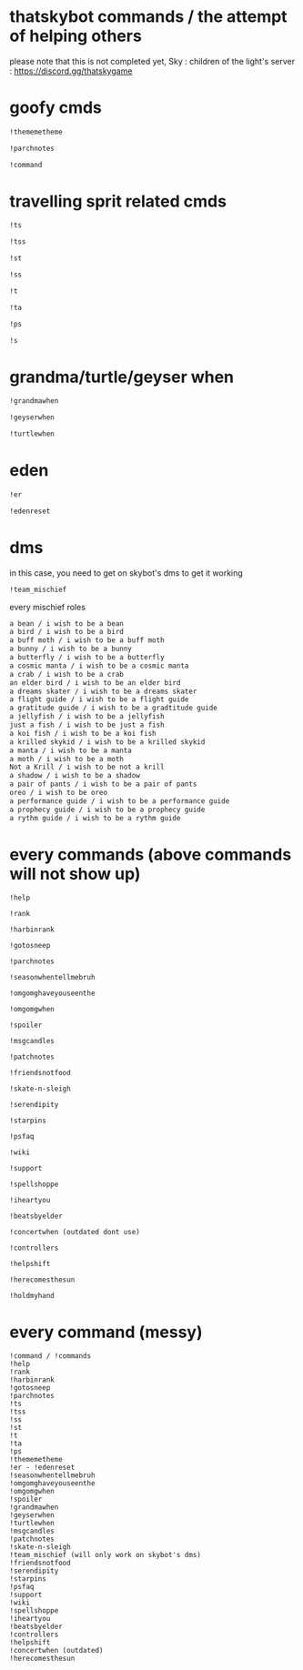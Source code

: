 # thatskybot commands / the attempt of helping others
please note that this is not completed yet, Sky : children of the light's server : https://discord.gg/thatskygame
# goofy cmds
```bash
!thememetheme
```
```bash
!parchnotes
```
```bash
!command
```
# travelling sprit related cmds

```bash
!ts
```
```bash
!tss
```
```bash
!st
```
```bash
!ss
```
```bash
!t
```
```bash
!ta
```
```bash
!ps
```
```bash
!s
```
# grandma/turtle/geyser when
```bash
!grandmawhen
```
```bash
!geyserwhen
```
```bash
!turtlewhen
```
# eden 
```bash
!er
``` 
```bash
!edenreset
```
# dms
in this case, you need to get on skybot's dms to get it working
```bash
!team_mischief
```
every mischief roles 
```bash
a bean / i wish to be a bean
a bird / i wish to be a bird
a buff moth / i wish to be a buff moth
a bunny / i wish to be a bunny
a butterfly / i wish to be a butterfly
a cosmic manta / i wish to be a cosmic manta
a crab / i wish to be a crab 
an elder bird / i wish to be an elder bird 
a dreams skater / i wish to be a dreams skater
a flight guide / i wish to be a flight guide
a gratitude guide / i wish to be a gradtitude guide
a jellyfish / i wish to be a jellyfish
just a fish / i wish to be just a fish
a koi fish / i wish to be a koi fish
a krilled skykid / i wish to be a krilled skykid
a manta / i wish to be a manta
a moth / i wish to be a moth
Not a Krill / i wish to be not a krill
a shadow / i wish to be a shadow
a pair of pants / i wish to be a pair of pants
oreo / i wish to be oreo
a performance guide / i wish to be a performance guide
a prophecy guide / i wish to be a prophecy guide
a rythm guide / i wish to be a rythm guide
```
# every commands (above commands will not show up)

```
!help
```
```
!rank
```
```
!harbinrank
```
```
!gotosneep
```
```
!parchnotes
```
```
!seasonwhentellmebruh
```
```
!omgomghaveyouseenthe
```
```
!omgomgwhen
```
```
!spoiler
```
```
!msgcandles
```
```
!patchnotes
```
```
!friendsnotfood
```
```
!skate-n-sleigh
```
```
!serendipity
```
```
!starpins
```
```
!psfaq
```
```
!wiki
```
```
!support
```
```
!spellshoppe
```
```
!iheartyou
```
```
!beatsbyelder
```
```
!concertwhen (outdated dont use)
```
```
!controllers
```
```
!helpshift
```
```
!herecomesthesun
```
```
!holdmyhand
```
# every command (messy)
```
!command / !commands
!help
!rank
!harbinrank
!gotosneep
!parchnotes
!ts
!tss
!ss
!st
!t 
!ta
!ps
!thememetheme
!er - !edenreset
!seasonwhentellmebruh
!omgomghaveyouseenthe
!omgomgwhen
!spoiler
!grandmawhen
!geyserwhen
!turtlewhen
!msgcandles
!patchnotes
!skate-n-sleigh
!team_mischief (will only work on skybot's dms)
!friendsnotfood
!serendipity
!starpins
!psfaq
!support
!wiki
!spellshoppe
!iheartyou
!beatsbyelder
!controllers
!helpshift
!concertwhen (outdated)
!herecomesthesun
```
